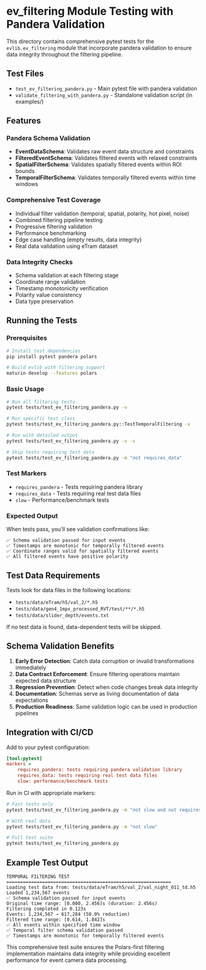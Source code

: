 # ev_filtering Module Testing with Pandera Validation

This directory contains comprehensive pytest tests for the `evlib.ev_filtering` module that incorporate pandera validation to ensure data integrity throughout the filtering pipeline.

## Test Files

- `test_ev_filtering_pandera.py` - Main pytest file with pandera validation
- `validate_filtering_with_pandera.py` - Standalone validation script (in examples/)

## Features

### Pandera Schema Validation
- **EventDataSchema**: Validates raw event data structure and constraints
- **FilteredEventSchema**: Validates filtered events with relaxed constraints
- **SpatialFilterSchema**: Validates spatially filtered events within ROI bounds
- **TemporalFilterSchema**: Validates temporally filtered events within time windows

### Comprehensive Test Coverage
- Individual filter validation (temporal, spatial, polarity, hot pixel, noise)
- Combined filtering pipeline testing
- Progressive filtering validation
- Performance benchmarking
- Edge case handling (empty results, data integrity)
- Real data validation using eTram dataset

### Data Integrity Checks
- Schema validation at each filtering stage
- Coordinate range validation
- Timestamp monotonicity verification
- Polarity value consistency
- Data type preservation

## Running the Tests

### Prerequisites
```bash
# Install test dependencies
pip install pytest pandera polars

# Build evlib with filtering support
maturin develop --features polars
```

### Basic Usage
```bash
# Run all filtering tests
pytest tests/test_ev_filtering_pandera.py -v

# Run specific test class
pytest tests/test_ev_filtering_pandera.py::TestTemporalFiltering -v

# Run with detailed output
pytest tests/test_ev_filtering_pandera.py -v -s

# Skip tests requiring test data
pytest tests/test_ev_filtering_pandera.py -m "not requires_data"
```

### Test Markers
- `requires_pandera` - Tests requiring pandera library
- `requires_data` - Tests requiring real test data files
- `slow` - Performance/benchmark tests

### Expected Output
When tests pass, you'll see validation confirmations like:
```
✅ Schema validation passed for input events
✅ Timestamps are monotonic for temporally filtered events
✅ Coordinate ranges valid for spatially filtered events
✅ All filtered events have positive polarity
```

## Test Data Requirements

Tests look for data files in the following locations:
- `tests/data/eTram/h5/val_2/*.h5`
- `tests/data/gen4_1mpx_processed_RVT/test/**/*.h5`
- `tests/data/slider_depth/events.txt`

If no test data is found, data-dependent tests will be skipped.

## Schema Validation Benefits

1. **Early Error Detection**: Catch data corruption or invalid transformations immediately
2. **Data Contract Enforcement**: Ensure filtering operations maintain expected data structure
3. **Regression Prevention**: Detect when code changes break data integrity
4. **Documentation**: Schemas serve as living documentation of data expectations
5. **Production Readiness**: Same validation logic can be used in production pipelines

## Integration with CI/CD

Add to your pytest configuration:
```ini
[tool:pytest]
markers =
    requires_pandera: tests requiring pandera validation library
    requires_data: tests requiring real test data files
    slow: performance/benchmark tests
```

Run in CI with appropriate markers:
```bash
# Fast tests only
pytest tests/test_ev_filtering_pandera.py -m "not slow and not requires_data"

# With real data
pytest tests/test_ev_filtering_pandera.py -m "not slow"

# Full test suite
pytest tests/test_ev_filtering_pandera.py
```

## Example Test Output

```
TEMPORAL FILTERING TEST
============================================================
Loading test data from: tests/data/eTram/h5/val_2/val_night_011_td.h5
Loaded 1,234,567 events
✅ Schema validation passed for input events
Original time range: [0.000, 2.456]s (duration: 2.456s)
Filtering completed in 0.123s
Events: 1,234,567 → 617,284 (50.0% reduction)
Filtered time range: [0.614, 1.842]s
✅ All events within specified time window
✅ Temporal filter schema validation passed
✅ Timestamps are monotonic for temporally filtered events
```

This comprehensive test suite ensures the Polars-first filtering implementation maintains data integrity while providing excellent performance for event camera data processing.

